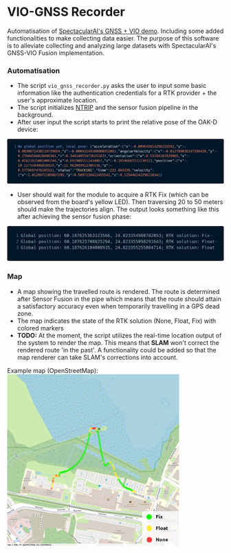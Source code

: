 # VIO-GNSS Recorder
Automatisation of [SpectacularAI's GNSS + VIO demo](https://github.com/SpectacularAI/docs/blob/main/pdf/GNSS-VIO_OAK-D_Python.pdf). Including some added functionalities to make collecting data easier.
The purpose of this software is to alleviate collecting and analyzing large datasets with SpectacularAI's GNSS-VIO Fusion implementation.

### Automatisation
* The script `vio_gnss_recorder.py` asks the user to input some basic information like the authentication credentials for a RTK provider + the user's approximate location.
* The script initializes [NTRIP](https://en.wikipedia.org/wiki/Networked_Transport_of_RTCM_via_Internet_Protocol) and the sensor fusion pipeline in the background.
* After user input the script starts to print the relative pose of the OAK-D device:
<img src="/assets/images/before_alignment.png" width="900" alt="Before trajectory alignment" title="GNSS and  VIO trajectories have not aligned"/>

* User should wait for the module to acquire a RTK Fix (which can be observed from the board's yellow LED). Then traversing 20 to 50 meters should make the trajectories align. The output looks something like this after achieving the sensor fusion phase:
<img src="/assets/images/after_alignment.png" width="900" alt="After trajectory alignment" title="Sensor Fusion has been achieved"/>
 

### Map
* A map showing the travelled route is rendered. The route is determined after Sensor Fusion in the pipe which means that the route should attain a satisfactory accuracy even when temporarily travelling in a GPS dead zone.
* The map indicates the state of the RTK solution (None, Float, Fix) with colored markers
* **TODO:** At the moment, the script utilizes the real-time location output of the system to render the map. This means that **SLAM** won't correct the rendered route 'in the past'. A functionality could be added so that the map renderer can take SLAM's corrections into account.

Example map (OpenStreetMap):                                 
<img src="/assets/images/map_test.png" width="400" alt="Example Map" title="Otaniemi, Espoo, Finland"/>
